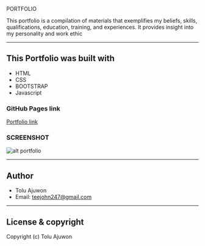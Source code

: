 PORTFOLIO

This portfolio is a compilation of materials that exemplifies my beliefs, skills, qualifications, education, training, and experiences. It provides insight into my personality and work ethic

------------------------------------------------------------------------------

## This Portfolio was built with

* HTML
* CSS
* BOOTSTRAP
* Javascript

### GitHub Pages link
[Portfolio link](https://teejohn247.github.io/portfolio)
### SCREENSHOT
![alt portfolio](https://teejohn247.github.io/portfolio/images/port.png)


---------------------------------------------------------------------

## Author
- Tolu Ajuwon 
- Email: teejohn247@gmail.com

---

## License & copyright
Copyright (c) Tolu Ajuwon
